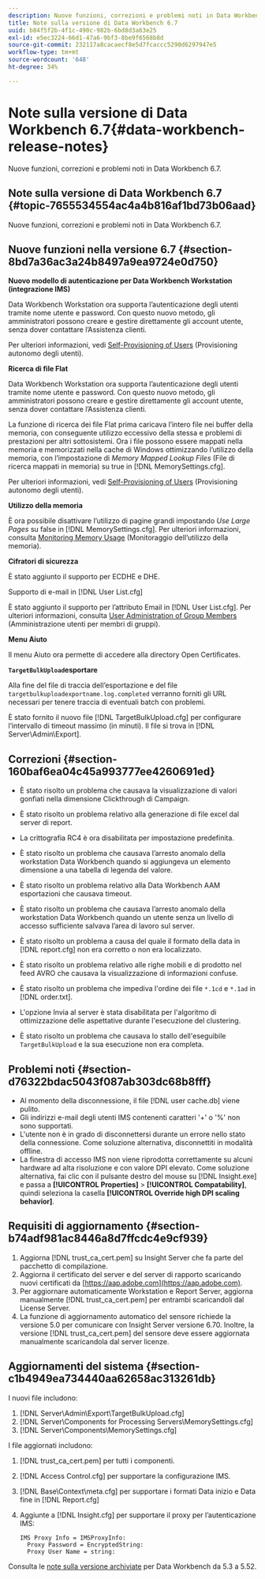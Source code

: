 ```yaml
---
description: Nuove funzioni, correzioni e problemi noti in Data Workbench 6.7.
title: Note sulla versione di Data Workbench 6.7
uuid: b84f5f2b-4f1c-490c-982b-6bd8d3a63e25
exl-id: e5ec3224-66d1-47a6-9bf3-8be9f6568b8d
source-git-commit: 232117a8cacaecf8e5d7fcaccc5290d6297947e5
workflow-type: tm+mt
source-wordcount: '648'
ht-degree: 34%

---
```


# Note sulla versione di Data Workbench 6.7{#data-workbench-release-notes}

Nuove funzioni, correzioni e problemi noti in Data Workbench 6.7.

## Note sulla versione di Data Workbench 6.7 {#topic-7655534554ac4a4b816af1bd73b06aad}

Nuove funzioni, correzioni e problemi noti in Data Workbench 6.7.

## Nuove funzioni nella versione 6.7 {#section-8bd7a36ac3a24b8497a9ea9724e0d750}

**Nuovo modello di autenticazione per Data Workbench Workstation (integrazione IMS)**

Data Workbench Workstation ora supporta l’autenticazione degli utenti tramite nome utente e password. Con questo nuovo metodo, gli amministratori possono creare e gestire direttamente gli account utente, senza dover contattare l’Assistenza clienti.

Per ulteriori informazioni, vedi [Self-Provisioning of Users](https://experienceleague.adobe.com/docs/data-workbench/using/client/c-self-provisioning-users.html) (Provisioning autonomo degli utenti).

**Ricerca di file Flat**

Data Workbench Workstation ora supporta l’autenticazione degli utenti tramite nome utente e password. Con questo nuovo metodo, gli amministratori possono creare e gestire direttamente gli account utente, senza dover contattare l’Assistenza clienti.

La funzione di ricerca dei file Flat prima caricava l’intero file nei buffer della memoria, con conseguente utilizzo eccessivo della stessa e problemi di prestazioni per altri sottosistemi. Ora i file possono essere mappati nella memoria e memorizzati nella cache di Windows ottimizzando l’utilizzo della memoria, con l’impostazione di *Memory Mapped Lookup Files* (File di ricerca mappati in memoria) su true in [!DNL MemorySettings.cfg].

Per ulteriori informazioni, vedi [Self-Provisioning of Users](https://experienceleague.adobe.com/docs/data-workbench/using/client/c-self-provisioning-users.html) (Provisioning autonomo degli utenti).

**Utilizzo della memoria**

È ora possibile disattivare l’utilizzo di pagine grandi impostando *Use Large Pages* su false in [!DNL MemorySettings.cfg]. Per ulteriori informazioni, consulta [Monitoring Memory Usage](https://experienceleague.adobe.com/docs/data-workbench/using/server-admin-install/admin-dwb-server/t-mntr-mry-usg.html) (Monitoraggio dell’utilizzo della memoria).

**Cifratori di sicurezza**

È stato aggiunto il supporto per ECDHE e DHE.

Supporto di e-mail in [!DNL User List.cfg]

È stato aggiunto il supporto per l’attributo Email in [!DNL User List.cfg]. Per ulteriori informazioni, consulta [User Administration of Group Members](https://docs.adobe.com/help/en/data-workbench/using/server-admin-install/admin-dwb-server/access-control/dwb-self-admin-member-access.html) (Amministrazione utenti per membri di gruppi).

**Menu Aiuto**

Il menu Aiuto ora permette di accedere alla directory Open Certificates.

**`TargetBulkUpload`esportare**

Alla fine del file di traccia dell’esportazione e del file `targetbulkuploadexportname.log.completed` verranno forniti gli URL necessari per tenere traccia di eventuali batch con problemi.

È stato fornito il nuovo file [!DNL TargetBulkUpload.cfg] per configurare l’intervallo di timeout massimo (in minuti). Il file si trova in [!DNL Server\Admin\Export\].

## Correzioni {#section-160baf6ea04c45a993777ee4260691ed}

* È stato risolto un problema che causava la visualizzazione di valori gonfiati nella dimensione Clickthrough di Campaign.
* È stato risolto un problema relativo alla generazione di file excel dal server di report.
* La crittografia RC4 è ora disabilitata per impostazione predefinita.
* È stato risolto un problema che causava l’arresto anomalo della workstation Data Workbench quando si aggiungeva un elemento dimensione a una tabella di legenda del valore.
* È stato risolto un problema relativo alla Data Workbench AAM esportazioni che causava timeout.
* È stato risolto un problema che causava l’arresto anomalo della workstation Data Workbench quando un utente senza un livello di accesso sufficiente salvava l’area di lavoro sul server.
* È stato risolto un problema a causa del quale il formato della data in [!DNL report.cfg] non era corretto o non era localizzato.
* È stato risolto un problema relativo alle righe mobili e di prodotto nel feed AVRO che causava la visualizzazione di informazioni confuse.
* È stato risolto un problema che impediva l&#39;ordine dei file `*.1cd` e `*.1ad` in [!DNL order.txt].

* L&#39;opzione Invia al server è stata disabilitata per l&#39;algoritmo di ottimizzazione delle aspettative durante l&#39;esecuzione del clustering.
* È stato risolto un problema che causava lo stallo dell&#39;eseguibile `TargetBulkUpload` e la sua esecuzione non era completa.

## Problemi noti {#section-d76322bdac5043f087ab303dc68b8fff}

* Al momento della disconnessione, il file [!DNL user cache.db] viene pulito.
* Gli indirizzi e-mail degli utenti IMS contenenti caratteri &#39;+&#39; o &#39;%&#39; non sono supportati.
* L&#39;utente non è in grado di disconnettersi durante un errore nello stato della connessione. Come soluzione alternativa, disconnettiti in modalità offline.
* La finestra di accesso IMS non viene riprodotta correttamente su alcuni hardware ad alta risoluzione e con valore DPI elevato. Come soluzione alternativa, fai clic con il pulsante destro del mouse su [!DNL Insight.exe] e passa a **[!UICONTROL Properties]** > **[!UICONTROL Compatability]**, quindi seleziona la casella **[!UICONTROL Override high DPI scaling behavior]**.

## Requisiti di aggiornamento {#section-b74adf981ac8446a8d7ffcdc4e9cf939}

1. Aggiorna [!DNL trust_ca_cert.pem] su Insight Server che fa parte del pacchetto di compilazione.
1. Aggiorna il certificato del server e del server di rapporto scaricando nuovi certificati da [https://aap.adobe.com](https://aap.adobe.com).
1. Per aggiornare automaticamente Workstation e Report Server, aggiorna manualmente [!DNL trust_ca_cert.pem] per entrambi scaricandoli dal License Server.
1. La funzione di aggiornamento automatico del sensore richiede la versione 5.0 per comunicare con Insight Server versione 6.70. Inoltre, la versione [!DNL trust_ca_cert.pem] del sensore deve essere aggiornata manualmente scaricandola dal server licenze.

## Aggiornamenti del sistema {#section-c1b4949ea734440aa62658ac313261db}

I nuovi file includono:

1. [!DNL Server\Admin\Export\TargetBulkUpload.cfg]
1. [!DNL Server\Components for Processing Servers\MemorySettings.cfg]
1. [!DNL Server\Components\MemorySettings.cfg]

I file aggiornati includono:

1. [!DNL trust_ca_cert.pem] per tutti i componenti.
1. [!DNL Access Control.cfg] per supportare la configurazione IMS.
1. [!DNL Base\Context\meta.cfg] per supportare i formati Data inizio e Data fine in  [!DNL Report.cfg]

1. Aggiunte a [!DNL Insight.cfg] per supportare il proxy per l’autenticazione IMS:

   ```
   IMS Proxy Info = IMSProxyInfo: 
     Proxy Password = EncryptedString:
     Proxy User Name = string:
   ```

Consulta le [note sulla versione archiviate](https://experienceleague.adobe.com/docs/data-workbench/using/release-notes/release-notes.html) per Data Workbench da 5.3 a 5.52.
